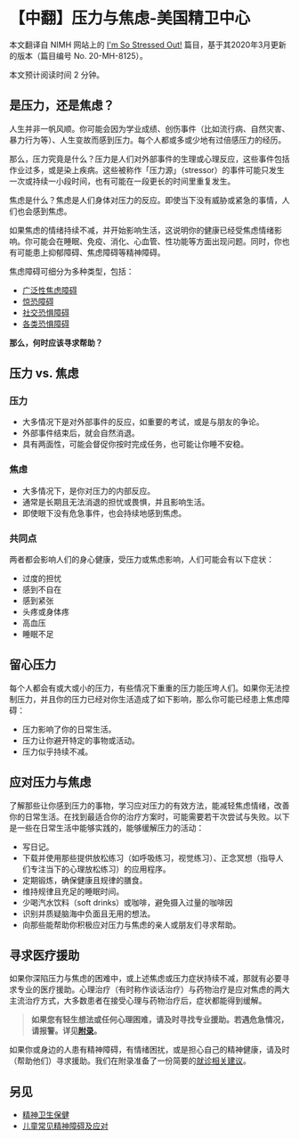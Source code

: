 # 【中翻】压力与焦虑-美国精卫中心

本文翻译自 NIMH 网站上的 [I'm So Stressed Out!](lth/publications/so-stressed-out-fact-sheet) 篇目，基于其2020年3月更新的版本（篇目编号 No. 20-MH-8125）。

本文预计阅读时间 2 分钟。

## 是压力，还是焦虑？

人生并非一帆风顺。你可能会因为学业成绩、创伤事件（比如流行病、自然灾害、暴力行为等）、人生变故而感到压力。每个人都或多或少地有过倍感压力的经历。

那么，压力究竟是什么？压力是人们对外部事件的生理或心理反应，这些事件包括作业过多，或是染上疾病。这些被称作「压力源」（stressor）的事件可能只发生一次或持续一小段时间，也有可能在一段更长的时间里重复发生。

焦虑是什么？焦虑是人们身体对压力的反应。即使当下没有威胁或紧急的事情，人们也会感到焦虑。

如果焦虑的情绪持续不减，并开始影响生活，这说明你的健康已经受焦虑情绪影响。你可能会在睡眠、免疫、消化、心血管、性功能等方面出现问题。同时，你也有可能患上抑郁障碍、焦虑障碍等精神障碍。

焦虑障碍可细分为多种类型，包括：

- [广泛性焦虑障碍](./GAD.md)
- [惊恐障碍](./PanicDisorder.md)
- [社交恐惧障碍](./SAD.md)
- [各类恐惧障碍](./Phobia.md)

**那么，何时应该寻求帮助？**

## 压力 vs. 焦虑

### 压力

- 大多情况下是对外部事件的反应，如重要的考试，或是与朋友的争论。
- 外部事件结束后，就会自然消退。
- 具有两面性，可能会督促你按时完成任务，也可能让你睡不安稳。

### 焦虑

- 大多情况下，是你对压力的内部反应。
- 通常是长期且无法消退的担忧或畏惧，并且影响生活。
- 即使眼下没有危急事件，也会持续地感到焦虑。

### 共同点

两者都会影响人们的身心健康，受压力或焦虑影响，人们可能会有以下症状：

- 过度的担忧
- 感到不自在
- 感到紧张
- 头疼或身体疼
- 高血压
- 睡眠不足

## 留心压力

每个人都会有或大或小的压力，有些情况下重重的压力能压垮人们。如果你无法控制压力，并且你的压力已经对你生活造成了如下影响，那么你可能已经患上焦虑障碍：

- 压力影响了你的日常生活。
- 压力让你避开特定的事物或活动。
- 压力似乎持续不减。

## 应对压力与焦虑

了解那些让你感到压力的事物，学习应对压力的有效方法，能减轻焦虑情绪，改善你的日常生活。在找到最适合你的治疗方案时，可能需要若干次尝试与失败。以下是一些在日常生活中能够实践的，能够缓解压力的活动：

- 写日记。
- 下载并使用那些提供放松练习（如呼吸练习，视觉练习）、正念冥想（指导人们专注当下的心理放松练习）的应用程序。
- 定期锻炼，确保健康且规律的膳食。
- 维持规律且充足的睡眠时间。
- 少喝汽水饮料（soft drinks）或咖啡，避免摄入过量的咖啡因
- 识别并质疑脑海中负面且无用的想法。
- 向那些能帮助你积极应对压力与焦虑的亲人或朋友们寻求帮助。

## 寻求医疗援助

如果你深陷压力与焦虑的困难中，或上述焦虑或压力症状持续不减，那就有必要寻求专业的医疗援助。心理治疗（有时称作谈话治疗）与药物治疗是应对焦虑的两大主流治疗方式，大多数患者在接受心理与药物治疗后，症状都能得到缓解。

> **如果您有轻生想法或任何心理困难，请及时寻找专业援助。若遇危急情况，请报警。详见[附录](../appendix.md#危机干预与报警)。**

如果你或身边的人患有精神障碍，有情绪困扰，或是担心自己的精神健康，请及时（帮助他们）寻求援助。我们在附录准备了一份简要的[就诊相关建议](../appendix.md#就诊相关的建议)。

## 另见

- [精神卫生保健](./SelfCare.md)
- [儿童常见精神障碍及应对](./Children.md)
